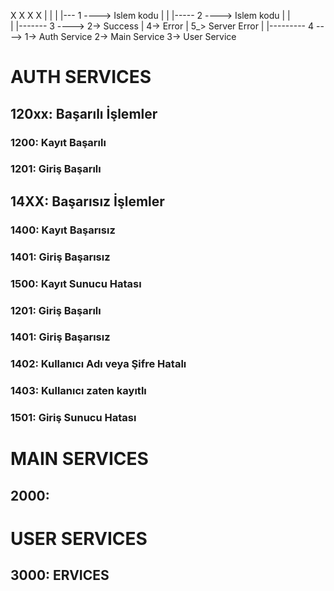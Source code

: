 X X X X
| | | |--- 1 ----> Islem kodu
| | |----- 2 ----> Islem kodu
| |    
| |------- 3 ----> 2-> Success
|                  4-> Error
|                  5_> Server Error
|
|--------- 4 ----> 1-> Auth Service
                   2-> Main Service
                   3-> User Service
# AUTH SERVICES

## 120xx: Başarılı İşlemler
### 1200: Kayıt Başarılı
### 1201: Giriş Başarılı
## 14XX: Başarısız İşlemler
### 1400: Kayıt Başarısız
### 1401: Giriş Başarısız

### 1500: Kayıt Sunucu Hatası
### 1201: Giriş Başarılı
### 1401: Giriş Başarısız
### 1402: Kullanıcı Adı veya Şifre Hatalı
### 1403: Kullanıcı zaten kayıtlı
### 1501: Giriş Sunucu Hatası


# MAIN SERVICES
## 2000:




# USER SERVICES
## 3000: ERVICES